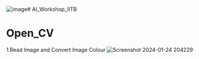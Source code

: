 ![image](https://github.com/VihalKarhade/AI_Workshop_IITB/assets/130913527/15b5d926-bc70-4f75-b698-f3e0380a2db6)# AI_Workshop_IITB



# Open_CV

1.Read Image and Convert Image Colour
![Screenshot 2024-01-24 204229](https://github.com/VihalKarhade/AI_Workshop_IITB/assets/130913527/58427dc6-1d6f-4c24-a1b1-74c492b6b588)
